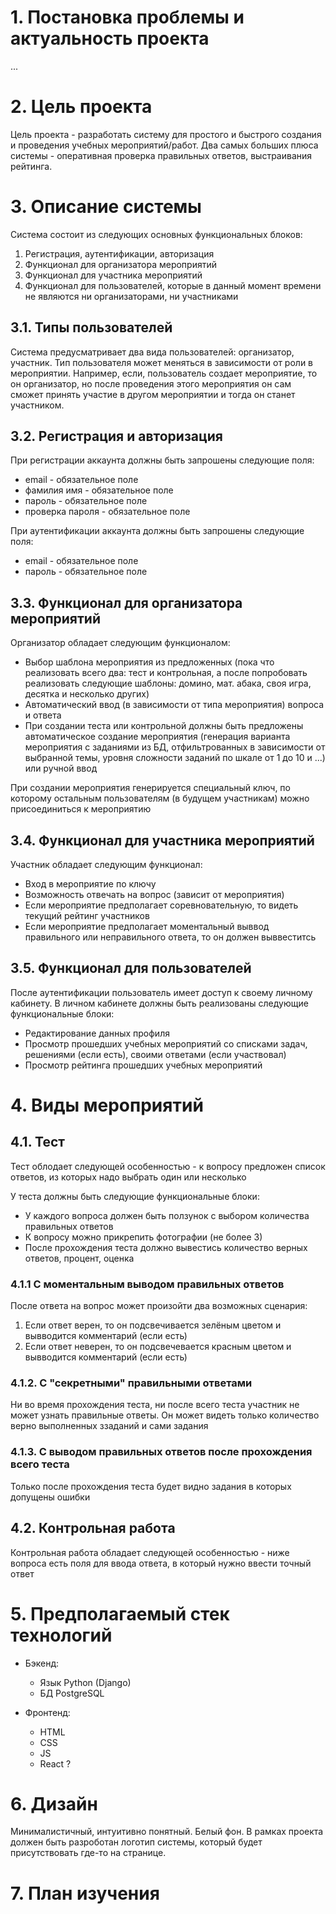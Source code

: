 # 1. Постановка проблемы и актуальность проекта

...

# 2. Цель проекта

Цель проекта - разработать систему для простого и быстрого создания и проведения учебных мероприятий/работ. Два самых больших плюса системы - оперативная проверка правильных ответов, выстраивания рейтинга.


# 3. Описание системы

Система состоит из следующих основных функциональных блоков:

1. Регистрация, аутентификации, авторизация
2. Функционал для организатора мероприятий
3. Функционал для участника мероприятий
4. Функционал для пользователей, которые в данный момент времени не являются ни организаторами, ни участниками

## 3.1. Типы пользователей

Система предусматривает два вида пользователей: организатор, участник. Тип пользователя может меняться в зависимости от роли в мероприятии. Например, если, пользователь создает мероприятие, то он организатор, но после проведения этого мероприятия он сам сможет принять участие в другом мероприятии и тогда он станет участником.


## 3.2. Регистрация и авторизация

При регистрации аккаунта должны быть запрошены следующие поля:
- email - обязательное поле
- фамилия имя - обязательное поле
- пароль - обязательное поле
- проверка пароля - обязательное поле

При аутентификации аккаунта должны быть запрошены следующие поля:
- email - обязательное поле
- пароль - обязательное поле

## 3.3. Функционал для организатора мероприятий

Организатор обладает следующим функционалом:
- Выбор шаблона мероприятия из предложенных (пока что реализовать всего два: тест и контрольная, а после попробовать реализовать следующие шаблоны: домино, мат. абака, своя игра, десятка и несколько других)
- Автоматический ввод (в зависимости от типа мероприятия) вопроса и ответа
- При создании теста или контрольной должны быть предложены автоматическое создание мероприятия (генерация варианта мероприятия с заданиями из БД, отфильтрованных в зависимости от выбранной темы, уровня сложности заданий по шкале от 1 до 10 и ...) или ручной ввод

При создании мероприятия генерируется специальный ключ, по которому остальным пользователям (в будущем участникам) можно присоединиться к мероприятию

## 3.4. Функционал для участника мероприятий

Участник обладает следующим функционал:
- Вход в мероприятие по ключу
- Возможность отвечать на вопрос (зависит от мероприятия)
- Если мероприятие предполагает соревновательную, то видеть текущий рейтинг участников
- Если мероприятие предполагает моментальный выввод правильного или неправильного ответа, то он должен выввеститсь
 

## 3.5. Функционал для пользователей

После аутентификации пользователь имеет доступ к своему личному кабинету. В личном кабинете должны быть реализованы следующие функциональные блоки:
- Редактирование данных профиля
- Просмотр прошедших учебных мероприятий со списками задач, решениями (если есть), своими ответами (если участвовал)
- Просмотр рейтинга прошедших учебных мероприятий


# 4. Виды мероприятий

## 4.1. Тест

Тест облодает следующей особенностью - к вопросу предложен список ответов, из которых надо выбрать один или несколько

У теста должны быть следующие функциональные блоки:
- У каждого вопроса должен быть ползунок с выбором количества правильных ответов
- К вопросу можно прикрепить фотографии (не более 3)
- После прохождения теста должно вывестись количество верных ответов, процент, оценка

### 4.1.1 С моментальным выводом правильных ответов

После ответа на вопрос может произойти два возможных сценария:
1. Если ответ верен, то он подсвечивается зелёным цветом и вывводится комментарий (если есть)
2. Если ответ неверен, то он подсвечевается красным цветом и вывводится комментарий (если есть)

### 4.1.2. С "секретными" правильными ответами

Ни во время прохождения теста, ни после всего теста участник не может узнать правильные ответы. Он может видеть только количество верно выполненных ззаданий и сами задания

### 4.1.3. С выводом правильных ответов после прохождения всего теста

Только после прохождения теста будет видно задания в которых допущены ошибки

## 4.2. Контрольная работа

Контрольная работа обладает следующей особенностью - ниже вопроса есть поля для ввода ответа, в который нужно ввести точный ответ

# 5. Предполагаемый стек технологий

- Бэкенд:
  - Язык Python (Django)
  - БД PostgreSQL

- Фронтенд:
  - HTML
  - CSS
  - JS
  - React ?


# 6. Дизайн

Минималистичный, интуитивно понятный. Белый фон. В рамках проекта должен быть разроботан логотип системы, который будет присутствовать где-то на странице.


# 7. План изучения
